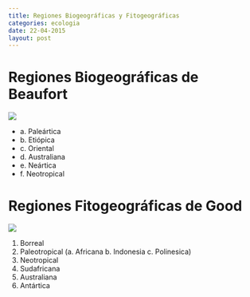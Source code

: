 ```yaml
---
title: Regiones Biogeográficas y Fitogeográficas
categories: ecologia
date: 22-04-2015
layout: post
---
```


# Regiones Biogeográficas de Beaufort

<img src="/colegio_anahuac/assets/img/regiones-biogeograficas-de-beaufort.svg">

- a. Paleártica
- b. Etiópica
- c. Oriental
- d. Australiana
- e. Neártica
- f. Neotropical

# Regiones Fitogeográficas de Good

<img src="/colegio_anahuac/assets/img/regiones-fitogeograficas-de-good.svg">

1. Borreal
2. Paleotropical (a. Africana b. Indonesia c. Polinesica)
3. Neotropical
4. Sudafricana
5. Australiana
6. Antártica